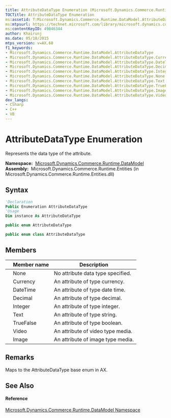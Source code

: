 ```yaml
---
title: AttributeDataType Enumeration (Microsoft.Dynamics.Commerce.Runtime.DataModel)
TOCTitle: AttributeDataType Enumeration
ms:assetid: T:Microsoft.Dynamics.Commerce.Runtime.DataModel.AttributeDataType
ms:mtpsurl: https://technet.microsoft.com/library/microsoft.dynamics.commerce.runtime.datamodel.attributedatatype(v=AX.60)
ms:contentKeyID: 49846344
author: Khairunj
ms.date: 05/18/2015
mtps_version: v=AX.60
f1_keywords:
- Microsoft.Dynamics.Commerce.Runtime.DataModel.AttributeDataType
- Microsoft.Dynamics.Commerce.Runtime.DataModel.AttributeDataType.Currency
- Microsoft.Dynamics.Commerce.Runtime.DataModel.AttributeDataType.DateTime
- Microsoft.Dynamics.Commerce.Runtime.DataModel.AttributeDataType.Decimal
- Microsoft.Dynamics.Commerce.Runtime.DataModel.AttributeDataType.Integer
- Microsoft.Dynamics.Commerce.Runtime.DataModel.AttributeDataType.None
- Microsoft.Dynamics.Commerce.Runtime.DataModel.AttributeDataType.Text
- Microsoft.Dynamics.Commerce.Runtime.DataModel.AttributeDataType.TrueFalse
- Microsoft.Dynamics.Commerce.Runtime.DataModel.AttributeDataType.Image
- Microsoft.Dynamics.Commerce.Runtime.DataModel.AttributeDataType.Video
dev_langs:
- CSharp
- C++
- VB
---
```


# AttributeDataType Enumeration

Represents the data type of the attribute.

**Namespace:**  [Microsoft.Dynamics.Commerce.Runtime.DataModel](microsoft-dynamics-commerce-runtime-datamodel-namespace.md)  
**Assembly:**  Microsoft.Dynamics.Commerce.Runtime.Entities (in Microsoft.Dynamics.Commerce.Runtime.Entities.dll)

## Syntax

``` vb
'Declaration
Public Enumeration AttributeDataType
'Usage
Dim instance As AttributeDataType
```

``` csharp
public enum AttributeDataType
```

``` c++
public enum class AttributeDataType
```

## Members

<table>
<thead>
<tr class="header">
<th></th>
<th>Member name</th>
<th>Description</th>
</tr>
</thead>
<tbody>
<tr class="odd">
<td></td>
<td>None</td>
<td>No attribute data type specified.</td>
</tr>
<tr class="even">
<td></td>
<td>Currency</td>
<td>An attribute of type currency.</td>
</tr>
<tr class="odd">
<td></td>
<td>DateTime</td>
<td>An attribute of type date time.</td>
</tr>
<tr class="even">
<td></td>
<td>Decimal</td>
<td>An attribute of type decimal.</td>
</tr>
<tr class="odd">
<td></td>
<td>Integer</td>
<td>An attribute of type integer.</td>
</tr>
<tr class="even">
<td></td>
<td>Text</td>
<td>An attribute of type string.</td>
</tr>
<tr class="odd">
<td></td>
<td>TrueFalse</td>
<td>An attribute of type boolean.</td>
</tr>
<tr class="even">
<td></td>
<td>Video</td>
<td>An attribute of video type media.</td>
</tr>
<tr class="odd">
<td></td>
<td>Image</td>
<td>An attribute of image type media.</td>
</tr>
</tbody>
</table>


## Remarks

Maps to the AttributeDataType base enum in AX.

## See Also

#### Reference

[Microsoft.Dynamics.Commerce.Runtime.DataModel Namespace](microsoft-dynamics-commerce-runtime-datamodel-namespace.md)

